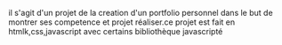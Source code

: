 il s'agit d'un projet de la creation d'un portfolio personnel dans le but de montrer ses competence et projet réaliser.ce projet est fait en htmlk,css,javascript avec certains bibliothèque javascripté
